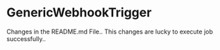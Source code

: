 # GenericWebhookTrigger
Changes in the README.md File..
This changes are lucky to execute job successfully..
